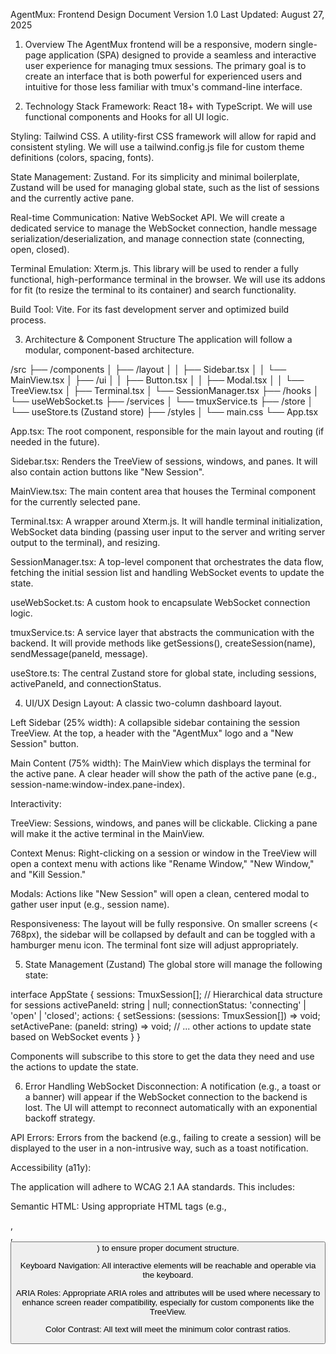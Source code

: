 AgentMux: Frontend Design Document
Version 1.0
Last Updated: August 27, 2025

1. Overview
   The AgentMux frontend will be a responsive, modern single-page application (SPA) designed to provide a seamless and interactive user experience for managing tmux sessions. The primary goal is to create an interface that is both powerful for experienced users and intuitive for those less familiar with tmux's command-line interface.

2. Technology Stack
   Framework: React 18+ with TypeScript. We will use functional components and Hooks for all UI logic.

Styling: Tailwind CSS. A utility-first CSS framework will allow for rapid and consistent styling. We will use a tailwind.config.js file for custom theme definitions (colors, spacing, fonts).

State Management: Zustand. For its simplicity and minimal boilerplate, Zustand will be used for managing global state, such as the list of sessions and the currently active pane.

Real-time Communication: Native WebSocket API. We will create a dedicated service to manage the WebSocket connection, handle message serialization/deserialization, and manage connection state (connecting, open, closed).

Terminal Emulation: Xterm.js. This library will be used to render a fully functional, high-performance terminal in the browser. We will use its addons for fit (to resize the terminal to its container) and search functionality.

Build Tool: Vite. For its fast development server and optimized build process.

3. Architecture & Component Structure
   The application will follow a modular, component-based architecture.

/src
├── /components
│ ├── /layout
│ │ ├── Sidebar.tsx
│ │ └── MainView.tsx
│ ├── /ui
│ │ ├── Button.tsx
│ │ ├── Modal.tsx
│ │ └── TreeView.tsx
│ ├── Terminal.tsx
│ └── SessionManager.tsx
├── /hooks
│ └── useWebSocket.ts
├── /services
│ └── tmuxService.ts
├── /store
│ └── useStore.ts (Zustand store)
├── /styles
│ └── main.css
└── App.tsx

App.tsx: The root component, responsible for the main layout and routing (if needed in the future).

Sidebar.tsx: Renders the TreeView of sessions, windows, and panes. It will also contain action buttons like "New Session".

MainView.tsx: The main content area that houses the Terminal component for the currently selected pane.

Terminal.tsx: A wrapper around Xterm.js. It will handle terminal initialization, WebSocket data binding (passing user input to the server and writing server output to the terminal), and resizing.

SessionManager.tsx: A top-level component that orchestrates the data flow, fetching the initial session list and handling WebSocket events to update the state.

useWebSocket.ts: A custom hook to encapsulate WebSocket connection logic.

tmuxService.ts: A service layer that abstracts the communication with the backend. It will provide methods like getSessions(), createSession(name), sendMessage(paneId, message).

useStore.ts: The central Zustand store for global state, including sessions, activePaneId, and connectionStatus.

4. UI/UX Design
   Layout: A classic two-column dashboard layout.

Left Sidebar (25% width): A collapsible sidebar containing the session TreeView. At the top, a header with the "AgentMux" logo and a "New Session" button.

Main Content (75% width): The MainView which displays the terminal for the active pane. A clear header will show the path of the active pane (e.g., session-name:window-index.pane-index).

Interactivity:

TreeView: Sessions, windows, and panes will be clickable. Clicking a pane will make it the active terminal in the MainView.

Context Menus: Right-clicking on a session or window in the TreeView will open a context menu with actions like "Rename Window," "New Window," and "Kill Session."

Modals: Actions like "New Session" will open a clean, centered modal to gather user input (e.g., session name).

Responsiveness: The layout will be fully responsive. On smaller screens (< 768px), the sidebar will be collapsed by default and can be toggled with a hamburger menu icon. The terminal font size will adjust appropriately.

5. State Management (Zustand)
   The global store will manage the following state:

interface AppState {
sessions: TmuxSession[]; // Hierarchical data structure for sessions
activePaneId: string | null;
connectionStatus: 'connecting' | 'open' | 'closed';
actions: {
setSessions: (sessions: TmuxSession[]) => void;
setActivePane: (paneId: string) => void;
// ... other actions to update state based on WebSocket events
}
}

Components will subscribe to this store to get the data they need and use the actions to update the state.

6. Error Handling
   WebSocket Disconnection: A notification (e.g., a toast or a banner) will appear if the WebSocket connection to the backend is lost. The UI will attempt to reconnect automatically with an exponential backoff strategy.

API Errors: Errors from the backend (e.g., failing to create a session) will be displayed to the user in a non-intrusive way, such as a toast notification.

Accessibility (a11y):

The application will adhere to WCAG 2.1 AA standards. This includes:

Semantic HTML: Using appropriate HTML tags (e.g., <nav>, <main>, <button>) to ensure proper document structure.

Keyboard Navigation: All interactive elements will be reachable and operable via the keyboard.

ARIA Roles: Appropriate ARIA roles and attributes will be used where necessary to enhance screen reader compatibility, especially for custom components like the TreeView.

Color Contrast: All text will meet the minimum color contrast ratios.
